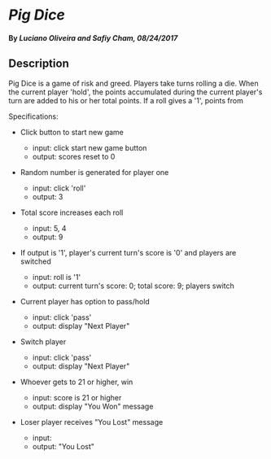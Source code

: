 # _Pig Dice_

#### By _**Luciano Oliveira and Safiy Cham, 08/24/2017**_

## Description

Pig Dice is a game of risk and greed. Players take turns rolling a die. When the current player 'hold', the points accumulated during the current player's turn are added to his or her total points. If a roll gives a '1', points from 

Specifications:

* Click button to start new game
  * input: click start new game button
  * output: scores reset to 0

* Random number is generated for player one
  * input: click 'roll'
  * output: 3

* Total score increases each roll
  * input: 5, 4
  * output: 9


* If output is '1', player's current turn's score is '0' and players are switched
  * input: roll is '1'
  * output: current turn's score: 0; total score: 9; players switch

* Current player has option to pass/hold
  * input: click 'pass'
  * output: display "Next Player"

* Switch player
  * input: click 'pass'
  * output: display "Next Player"

* Whoever gets to 21 or higher, win
  * input: score is 21 or higher
  * output: display "You Won" message

* Loser player receives "You Lost" message
  * input:
  * output: "You Lost"
